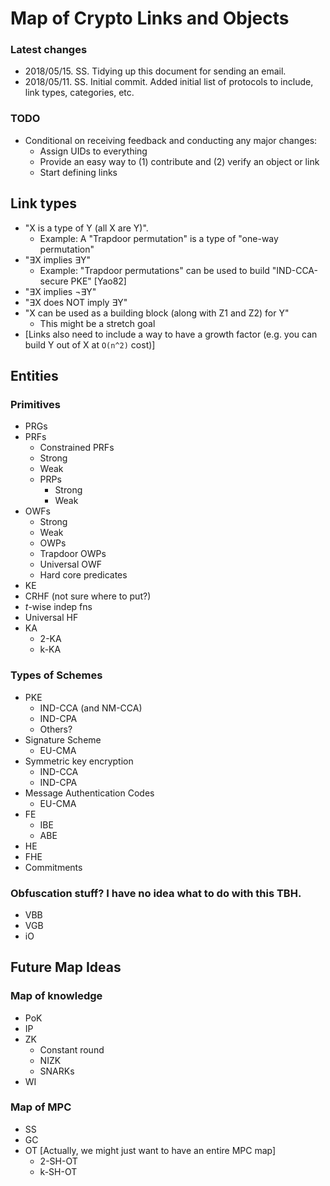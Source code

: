 # Map of Crypto Links and Objects

### Latest changes
* 2018/05/15. SS.  Tidying up this document for sending an email.
* 2018/05/11. SS.  Initial commit.  Added initial list of protocols to include, 
  link types, categories, etc.

### TODO
* Conditional on receiving feedback and conducting any major changes:
    * Assign UIDs to everything
    * Provide an easy way to (1) contribute and (2) verify an object or link
    * Start defining links

## Link types
* "X is a type of Y (all X are Y)".
    * Example: A "Trapdoor permutation" is a type of "one-way permutation"
* "∃X implies ∃Y"
    * Example: "Trapdoor permutations" can be used to build "IND-CCA-secure PKE"
      [Yao82]
* "∃X implies ¬∃Y"
* "∃X does NOT imply ∃Y"
* "X can be used as a building block (along with Z1 and Z2) for Y"
    * This might be a stretch goal
* [Links also need to include a way to have a growth factor (e.g. you can build
  Y out of X at `O(n^2)` cost)]

## Entities
### Primitives
* PRGs
* PRFs
    * Constrained PRFs
    * Strong
    * Weak
    * PRPs
        * Strong
        * Weak
* OWFs
    * Strong
    * Weak
    * OWPs
    * Trapdoor OWPs
    * Universal OWF
    * Hard core predicates
* KE
* CRHF (not sure where to put?)
* $t$-wise indep fns
* Universal HF
* KA
    * 2-KA
    * k-KA

### Types of Schemes
* PKE
    * IND-CCA (and NM-CCA)
    * IND-CPA
    * Others?
* Signature Scheme
    * EU-CMA
* Symmetric key encryption
    * IND-CCA
    * IND-CPA
* Message Authentication Codes
    * EU-CMA
* FE
    * IBE
    * ABE
* HE
* FHE
* Commitments

### Obfuscation stuff?  I have no idea what to do with this TBH.
* VBB
* VGB
* iO

## Future Map Ideas

### Map of knowledge
* PoK
* IP
* ZK
    * Constant round
    * NIZK
    * SNARKs
* WI

### Map of MPC
* SS
* GC
* OT [Actually, we might just want to have an entire MPC map]
    * 2-SH-OT
    * k-SH-OT





